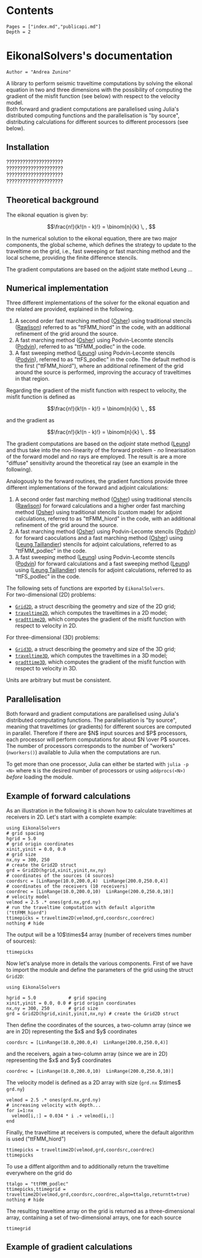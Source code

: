 


# Contents

```@contents
Pages = ["index.md","publicapi.md"]
Depth = 2
```

# EikonalSolvers's documentation

```@meta
Author = "Andrea Zunino"
```
A library to perform seismic traveltime computations by solving the eikonal equation in two and three dimensions with the possibility of computing the gradient of the misfit function (see below) with respect to the velocity model.  
Both forward and gradient computations are parallelised using Julia's distributed computing functions and the parallelisation is "by source", distributing calculations for different sources to different processors (see below).

## Installation

?????????????????????  
?????????????????????  
?????????????????????  
?????????????????????  

## Theoretical background

The eikonal equation is given by:

```math
\frac{n!}{k!(n - k)!} = \binom{n}{k} \, , 
```

In the numerical solution to the eikonal equation, there are two major components, the global scheme, which defines the strategy to update to the traveltime on the grid, i.e., fast sweeping or fast marching method and the local scheme, providing the finite difference stencils.

The gradient computations are based on the adjoint state method Leung ...

## Numerical implementation

Three different implementations of the solver for the eikonal equation and the related  are provided, explained in the following.
1. A second order fast marching method ([Osher](@ref)) using traditional stencils  ([Rawlison](@ref)) referred to as "ttFMM\_hiord" in the code, with an additional refinement of the grid around the source.
2. A fast marching method ([Osher](@ref)) using Podvin-Lecomte stencils  ([Podvin](@ref)), referred to as "ttFMM\_podlec" in the code. 
3. A fast sweeping method ([Leung](@ref)) using Podvin-Lecomte stencils ([Podvin](@ref)), referred to as "ttFS\_podlec" in the code. 
The default method is the first ("ttFMM\_hiord"), where an additional refinement of the grid around the source is performed, improving the accuracy of traveltimes in that region.

Regarding the gradient of the misfit function with respect to velocity, the misfit function is defined as
```math
\frac{n!}{k!(n - k)!} = \binom{n}{k} \, , 
```
and the gradient as
```math
\frac{n!}{k!(n - k)!} = \binom{n}{k} \, . 
```
The gradient computations are based on the _adjoint_ state method ([Leung](@ref)) and thus take into the non-linearity of the forward problem - _no_ linearisation of the forward model and _no_ rays are employed. The result is are a more "diffuse" sensitivity around the theoretical ray (see an example in the following).

Analogously to the forward routines, the gradient functions provide three different implementations of the forward and adjoint calculations:
1. A second order fast marching method ([Osher](@ref)) using traditional stencils ([Rawlison](@ref)) for forward calculations and a higher order fast marching method ([Osher](@ref)) using traditional stencils (custom made) for adjoint calculations, referred to as "ttFMM\_hiord" in the code, with an additional refinement of the grid around the source.
2. A fast marching method ([Osher](@ref)) using Podvin-Lecomte stencils  ([Podvin](@ref)) for forward caoculations and a fast marching method ([Osher](@ref)) using ([Leung](@ref),[Taillandier](@ref)) stencils for adjoint calculations, referred to as "ttFMM\_podlec" in the code. 
3. A fast sweeping method ([Leung](@ref)) using Podvin-Lecomte stencils ([Podvin](@ref)) for forward calculations and a fast sweeping method ([Leung](@ref)) using  ([Leung](@ref),[Taillandier](@ref)) stencils for adjoint calculations, referred to as "ttFS\_podlec" in the code.


The following sets of functions are exported by `EikonalSolvers`.  
For two-dimensional (2D) problems:
* [`Grid2D`](@ref), a struct describing the geometry and size of the 2D grid;
* [`traveltime2D`](@ref), which computes the traveltimes in a 2D model; 
* [`gradttime2D`](@ref), which computes the gradient of the misfit function with respect to velocity in 2D.

For three-dimensional (3D) problems:
* [`Grid3D`](@ref), a struct describing the geometry and size of the 3D grid;
* [`traveltime3D`](@ref), which computes the traveltimes in a 3D model; 
* [`gradttime3D`](@ref), which computes the gradient of the misfit function with respect to velocity in 3D.

Units are arbitrary but must be consistent.

## Parallelisation
Both forward and gradient computations are parallelised using Julia's distributed computating functions. The parallelisation is "by source", meaning that traveltimes (or gradients) for different sources are computed in parallel. Therefore if there are \$N\$ input sources and \$P\$ processors, each processor will perform computations for about \$N \over P\$ sources. The number of processors corresponds to the number of "workers" (`nworkers()`) available to Julia when the computations are run.  

To get more than one processor, Julia can either be started with `julia -p <N>` where `N` is the desired number of processors or using `addprocs(<N>)` _before_ loading the module.

## Example of forward calculations
As an illustration in the following it is shown how to calculate traveltimes at receivers in 2D. 
Let's start with a complete example:
```@example full
using EikonalSolvers
# grid spacing
hgrid = 5.0
# grid origin coordinates
xinit,yinit = 0.0, 0.0 
# grid size
nx,ny = 300, 250
# create the Grid2D struct
grd = Grid2D(hgrid,xinit,yinit,nx,ny) 
# coordinates of the sources (4 sources)
coordsrc = [LinRange(10.0,200.0,4)  LinRange(200.0,250.0,4)]
# coordinates of the receivers (10 receivers)
coordrec = [LinRange(10.0,200.0,10)  LinRange(200.0,250.0,10)]
# velocity model
velmod = 2.5 .* ones(grd.nx,grd.ny) 
# run the traveltime computation with default algorithm ("ttFMM_hiord")
ttimepicks = traveltime2D(velmod,grd,coordsrc,coordrec)
nothing # hide
```
The output will be a 10\$\times\$4 array (number of receivers times number of sources):
```@example full
ttimepicks
```
Now let's analyse more in details the various components. 
First of we have to import the module and define the parameters of the grid using the struct `Grid2D`:
```@example parts
using EikonalSolvers

hgrid = 5.0            # grid spacing
xinit,yinit = 0.0, 0.0 # grid origin coordinates
nx,ny = 300, 250       # grid size
grd = Grid2D(hgrid,xinit,yinit,nx,ny) # create the Grid2D struct
```
Then define the coordinates of the sources, a two-column array (since we are in 2D) representing the \$x\$ and \$y\$ coordinates
```@example parts
coordsrc = [LinRange(10.0,200.0,4)  LinRange(200.0,250.0,4)]
```
and the receivers, again a two-column array (since we are in 2D) representing the \$x\$ and \$y\$ coordinates
```@example parts
coordrec = [LinRange(10.0,200.0,10)  LinRange(200.0,250.0,10)]
```
The velocity model is defined as a 2D array with size (`grd.nx` \$\times\$ `grd.ny`)
```@example parts
velmod = 2.5 .* ones(grd.nx,grd.ny) 
# increasing velocity with depth...
for i=1:nx 
  velmod[i,:] = 0.034 * i .+ velmod[i,:] 
end
```
Finally, the traveltime at receivers is computed, where the default algorithm is used ("ttFMM\_hiord")
```@example parts
ttimepicks = traveltime2D(velmod,grd,coordsrc,coordrec)
ttimepicks
```
To use a diffent algorithm and to additionally return the traveltime everywhere on the grid do
```@example parts
ttalgo = "ttFMM_podlec"
ttimepicks,ttimegrid = traveltime2D(velmod,grd,coordsrc,coordrec,algo=ttalgo,returntt=true)
nothing # hide
```
The resulting traveltime array on the grid is returned as a three-dimensional array, containing a set of two-dimensional arrays, one for each source
```@example parts
ttimegrid
```	


## Example of gradient calculations	



